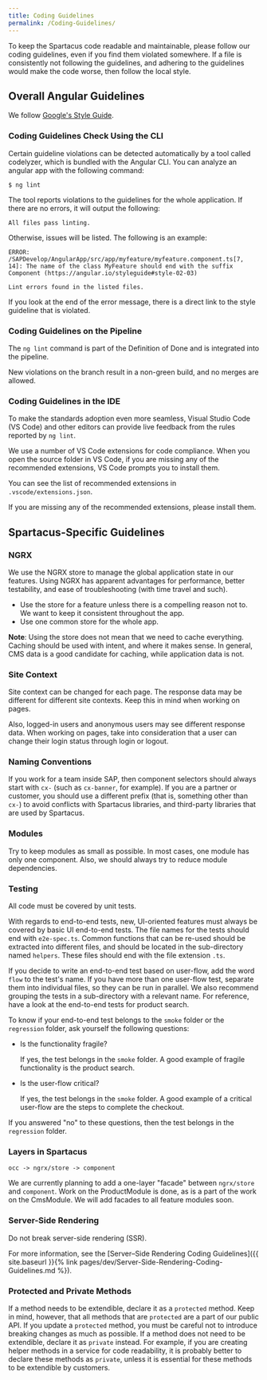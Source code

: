 ```yaml
---
title: Coding Guidelines
permalink: /Coding-Guidelines/
---
```


To keep the Spartacus code readable and maintainable, please follow our coding guidelines, even if you find them violated somewhere. If a file is consistently not following the guidelines, and adhering to the guidelines would make the code worse, then follow the local style.

## Overall Angular Guidelines

We follow [Google's Style Guide](https://angular.io/guide/styleguide).

### Coding Guidelines Check Using the CLI

Certain guideline violations can be detected automatically by a tool called codelyzer, which is bundled with the Angular CLI. You can analyze an angular app with the following command:

```
$ ng lint
```

The tool reports violations to the guidelines for the whole application. If there are no errors, it will output the following:

```
All files pass linting.
```

Otherwise, issues will be listed. The following is an example:

```
ERROR: /SAPDevelop/AngularApp/src/app/myfeature/myfeature.component.ts[7, 14]: The name of the class MyFeature should end with the suffix Component (https://angular.io/styleguide#style-02-03)

Lint errors found in the listed files.
```

If you look at the end of the error message, there is a direct link to the style guideline that is violated.

### Coding Guidelines on the Pipeline

The `ng lint` command is part of the Definition of Done and is integrated into the pipeline.

New violations on the branch result in a non-green build, and no merges are allowed.

### Coding Guidelines in the IDE

To make the standards adoption even more seamless, Visual Studio Code (VS Code) and other editors can provide live feedback from the rules reported by `ng lint`.

We use a number of VS Code extensions for code compliance. When you open the source folder in VS Code, if you are missing any of the recommended extensions, VS Code prompts you to install them.

You can see the list of recommended extensions in `.vscode/extensions.json`.

If you are missing any of the recommended extensions, please install them.

## Spartacus-Specific Guidelines

### NGRX

We use the NGRX store to manage the global application state in our features. Using NGRX has apparent advantages for performance, better testability, and ease of troubleshooting (with time travel and such).

- Use the store for a feature unless there is a compelling reason not to. We want to keep it consistent throughout the app.
- Use one common store for the whole app.

**Note**: Using the store does not mean that we need to cache everything. Caching should be used with intent, and where it makes sense. In general, CMS data is a good candidate for caching, while application data is not.

### Site Context

Site context can be changed for each page. The response data may be different for different site contexts. Keep this in mind when working on pages.

Also, logged-in users and anonymous users may see different response data. When working on pages, take into consideration that a user can change their login status through login or logout.

### Naming Conventions

If you work for a team inside SAP, then component selectors should always start with `cx-` (such as `cx-banner`, for example). If you are a partner or customer, you should use a different prefix (that is, something other than `cx-`) to avoid conflicts with Spartacus libraries, and third-party libraries that are used by Spartacus.

### Modules

Try to keep modules as small as possible. In most cases, one module has only one component. Also, we should always try to reduce module dependencies.

### Testing

All code must be covered by unit tests.

With regards to end-to-end tests, new, UI-oriented features must always be covered by basic UI end-to-end tests. The file names for the tests should end with `e2e-spec.ts`. Common functions that can be re-used should be extracted into different files, and should be located in the sub-directory named `helpers`. These files should end with the file extension `.ts`.

If you decide to write an end-to-end test based on user-flow, add the word `flow` to the test's name. If you have more than one user-flow test, separate them into individual files, so they can be run in parallel. We also recommend grouping the tests in a sub-directory with a relevant name. For reference, have a look at the end-to-end tests for product search.

To know if your end-to-end test belongs to the `smoke` folder or the `regression` folder, ask yourself the following questions:

- Is the functionality fragile?

  If yes, the test belongs in the `smoke` folder. A good example of fragile functionality is the product search.

- Is the user-flow critical?

  If yes, the test belongs in the `smoke` folder. A good example of a critical user-flow are the steps to complete the checkout.

If you answered "no" to these questions, then the test belongs in the `regression` folder.

### Layers in Spartacus

`occ -> ngrx/store -> component`

We are currently planning to add a one-layer "facade" between `ngrx/store` and `component`. Work on the ProductModule is done, as is a part of the work on the CmsModule. We will add facades to all feature modules soon.

### Server-Side Rendering

Do not break server-side rendering (SSR).

For more information, see the [Server–Side Rendering Coding Guidelines]({{ site.baseurl }}{% link pages/dev/Server-Side-Rendering-Coding-Guidelines.md %}).

### Protected and Private Methods

If a method needs to be extendible, declare it as a `protected` method. Keep in mind, however, that all methods that are `protected` are a part of our public API. If you update a `protected` method, you must be careful not to introduce breaking changes as much as possible. If a method does not need to be extendible, declare it as `private` instead. For example, if you are creating helper methods in a service for code readability, it is probably better to declare these methods as `private`, unless it is essential for these methods to be extendible by customers.
